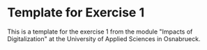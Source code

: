 # Template for Exercise 1

This is a template for the exercise 1 from the module "Impacts of Digitalization" at the University of Applied Sciences in Osnabrueck.